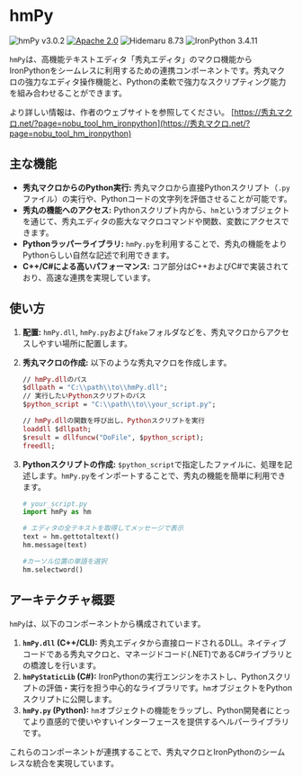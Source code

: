 # hmPy

![hmPy v3.0.2](https://img.shields.io/badge/hmPy-v3.0.2-6479ff.svg)
[![Apache 2.0](https://img.shields.io/badge/license-Apache_2.0-blue.svg?style=flat)](LICENSE)
![Hidemaru 8.73](https://img.shields.io/badge/Hidemaru-v8.73-6479ff.svg)
![IronPython 3.4.11](https://img.shields.io/badge/IronPython-v3.4.11-6479ff.svg?logo=python&logoColor=white)

`hmPy`は、高機能テキストエディタ「秀丸エディタ」のマクロ機能からIronPythonをシームレスに利用するための連携コンポーネントです。秀丸マクロの強力なエディタ操作機能と、Pythonの柔軟で強力なスクリプティング能力を組み合わせることができます。

より詳しい情報は、作者のウェブサイトを参照してください。
[https://秀丸マクロ.net/?page=nobu_tool_hm_ironpython](https://秀丸マクロ.net/?page=nobu_tool_hm_ironpython)

## 主な機能

*   **秀丸マクロからのPython実行:** 秀丸マクロから直接Pythonスクリプト（`.py`ファイル）の実行や、Pythonコードの文字列を評価させることが可能です。
*   **秀丸の機能へのアクセス:** Pythonスクリプト内から、`hm`というオブジェクトを通じて、秀丸エディタの膨大なマクロコマンドや関数、変数にアクセスできます。
*   **Pythonラッパーライブラリ:** `hmPy.py`を利用することで、秀丸の機能をよりPythonらしい自然な記述で利用できます。
*   **C++/C#による高いパフォーマンス:** コア部分はC++およびC#で実装されており、高速な連携を実現しています。

## 使い方

1.  **配置:** `hmPy.dll`, `hmPy.py`および`fake`フォルダなどを、秀丸マクロからアクセスしやすい場所に配置します。
2.  **秀丸マクロの作成:** 以下のような秀丸マクロを作成します。

    ```mac
    // hmPy.dllのパス
    $dllpath = "C:\\path\\to\\hmPy.dll";
    // 実行したいPythonスクリプトのパス
    $python_script = "C:\\path\\to\\your_script.py";

    // hmPy.dllの関数を呼び出し、Pythonスクリプトを実行
    loaddll $dllpath;
    $result = dllfuncw("DoFile", $python_script);
    freedll;
    ```

3.  **Pythonスクリプトの作成:** `$python_script`で指定したファイルに、処理を記述します。`hmPy.py`をインポートすることで、秀丸の機能を簡単に利用できます。

    ```python
    # your_script.py
    import hmPy as hm

    # エディタの全テキストを取得してメッセージで表示
    text = hm.gettotaltext()
    hm.message(text)

    #カーソル位置の単語を選択
    hm.selectword()
    ```

## アーキテクチャ概要

`hmPy`は、以下のコンポーネントから構成されています。

1.  **`hmPy.dll` (C++/CLI):** 秀丸エディタから直接ロードされるDLL。ネイティブコードである秀丸マクロと、マネージドコード(.NET)であるC#ライブラリとの橋渡しを行います。
2.  **`hmPyStaticLib` (C#):** IronPythonの実行エンジンをホストし、Pythonスクリプトの評価・実行を担う中心的なライブラリです。`hm`オブジェクトをPythonスクリプトに公開します。
3.  **`hmPy.py` (Python):** `hm`オブジェクトの機能をラップし、Python開発者にとってより直感的で使いやすいインターフェースを提供するヘルパーライブラリです。

これらのコンポーネントが連携することで、秀丸マクロとIronPythonのシームレスな統合を実現しています。